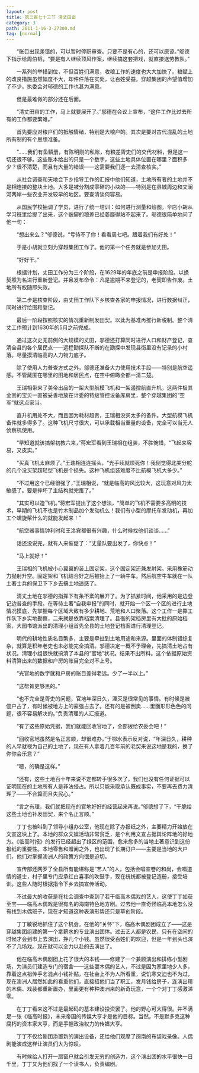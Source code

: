 ```yaml
---
layout: post
title: 第二百七十三节 清丈田亩
category: 3
path: 2011-1-16-3-27300.md
tag: [normal]
---
```


　　“账目出现差错的，可以暂时停职审查。只要不是有心的，还可以原谅。”邬德下指示给周伯韬，“要是有人继续顶风作案，继续搞这套把戏，就直接送劳教队。”

　　一系列的举措到位，不但百姓们满意，收粮工作的速度也大大加快了。粮赋上的改良措施虽然幅度不大，却件件落在实处，让百姓受益。穿越集团的声望值增加了不少。执委会对邬德的工作也甚为满意。

　　但是最难做的部分还在后面。

　　“清丈田亩的工作，马上就要展开了。”邬德在会议上宣布，“这件工作比过去所有的工作都要繁难。”

　　首先要应对粮户们的抵触情绪，特别是大粮户的。其次是要对古代混乱的土地所有制的有个思想准备。

　　“……我们有鱼鳞册，有陈明刚的私账，有粮差胥吏们的交代材料，但是这一切还很不够。这些账本给出的只是一个数字，这些土地具体位置在哪里？面积多少？很不清楚，而且有大量的错误——这需要我们逐一去清查核实。”

　　从社会调查和天地会下乡指导工作的汇报中他们知道，土地所有者的土地并不是相连接的整块土地。大多是被分割成零碎的小块的——特别是在县城周边和文澜河两岸一些农业开发较早的地区。要查清谈何容易。

　　从国民学校抽调了学员，进行了统一培训：如何进行测量和绘图。伞店小胡从学习班里给提了出来，这个跛脚的粮差已经萎靡得站不起来了。邬德很简单地问了他一句：

　　“想出来么？”邬德说，“亏待不了你！看看周七吧。跟着我们有好处！”

　　于是小胡就立刻为穿越集团工作了。他的第一个任务就是参加丈田。

　　“好好干。”

　　根据计划，丈田工作分为三个阶段，在1629年的年底之前是申报阶段。以换契照为名进行重新登记。并且发布命令：凡是逾期不来登记的，老契即告作废。土地所有权随即失效。

　　第二步是核查阶段，由丈田工作队下乡核查各家的申报情况，进行数据纠正，同时进行绘图和登记。

　　最后一阶段按照核实的情况重新制发田契。以此为基准再推行新税制。整个清丈工作预计到1630年的5月之前完成。

　　通过这次史无前例的大规模的丈田，邬德还打算同时进行人口和财产登记，查清全县的各个居民点——远程勘探队不断的在勘探中发现县衙里没有记录的小村落。尽量摸清临高的人力物力底子。

　　除了使用人力普查方式之外，邬德还准备大力使用技术手段——特别是航空遥感。不管藏匿在哪里的田地和居民点，在空中俯瞰全都一清二楚。

　　王瑞相带来了美帝出品的一架大型航模飞机和一架遥控航直升机，这两件极其金贵的宝贝一直被妥善地放在计委的特级管控设备库房里，整个穿越集团的“空军”就这点家当。

　　直升机用处不大，而且因为耗材超贵，王瑞相没买太多的备件。大型航模飞机备件就多得多了。这种飞机尺寸很大，可以承载相当重量的设备，完全可以当无人侦察机使用。

　　“早知道就该搞架初教六来，”蒋宏军看到王瑞相在组装，不胜惋惜，“飞起来容易，又皮实。”

　　“买真飞机太麻烦了。”王瑞相连连摇头，“光手续就烦死你！我倒觉得北美分舵的几个没买架超轻型飞机是个损失。这种飞机组装难度不比航模飞机大多少。”

　　“不过用这个已经很强了，”王瑞相说，“就是临高的风比较大，这玩意对风力太敏感了。要是摔坏了主结构就完蛋了。”

　　“其实可以造飞机。”蒋宏军提出了这个想法，“简单的飞机不需要多高明的技术，早期的飞机不也是竹木制品加个发动机么！我们有小型的摩托车发动机，再加工个螺旋桨什么的就能发起来！”

　　“航空器事情钟利时和王洛宾都很有兴趣，什么时候找他们谈谈……”

　　话还没说完，就有人来催促了：“丈量队要出发了，你快点！”

　　“马上就好！”

　　王瑞相的飞机被小心翼翼的装上固定架，这个固定架还兼发射架。采用橡筋动力抛射升空。固定架和飞机结合好之后被抬上了一辆牛车。然后航空牛车就在一队土著士兵的保卫下下乡去搞土地遥感了。

　　清丈土地在邬德的指挥下有条不紊的展开了。为了抓紧时间，他采用的是边登记边普查的手段。在等待土著“自我申报”的同时，就开始一个区一个区的进行土地情况摸底，先掌握每个区域大致有多少耕地、荒地和人口聚落。这个工作一是靠工作队下乡实地勘察，二来就是依靠档案清理了。县衙的架档房里有大批的原始档案，大图书馆派出的清理小组首先全县的土地登记档案进行清理登记。

　　明代的耕地性质名目繁多，主要是牵扯到土地用途和来源。里面的体制错综复杂，就算是积年老吏也未必能完全搞清。邬德决定一概不予理会，先搞清土地占有状况。清理小组很快就搞清了本县的“官地”状况。结果不出所料。这个依据原始资料清算出来的数据和户房的账目完全对不上号。

　　“光官地的数字就和户房的账目差得老远。少了一半以上。”

　　“这帮胥吏够黑的。”

　　“也不完全是胥吏的问题，官地年深日久，湮灭是很常见的事情。有时候是被佃户占了，有时候被地方上的豪强占去了。还有的是被倒卖……里面形形色色的问题，很不容易解决的。”负责清理的人汇报道。

　　“有了这些原始凭据，我们就能回收官地了，全部拨给农委会吧！”

　　“回收官地虽然是名正言顺，却很难办。”于鄂水表示反对说，“年深日久，耕种的人早就视为自己的土地了，现在有人拿着几百年前的老契来说这地是我的，换了你你会乐意？”

　　“嗯，的确是这样。”

　　“还有，这些土地百十年来说不定都转手很多次了，我们也没有任何证据可以证明现在的土地所有人是非法侵占。所以只能采取承认既成事实，不要再去费力清理了——不合算而且失民心。”

　　“言之有理，我们就把现在的官地好好的经营起来再说。”邬德想了下，“干脆给这些土地也补发田契，来个名正言顺。”

　　丁丁也被叫到了领导小组办公室，他现在除了办报纸之外，主要精力开始放在文宣这块上了。本地的群众文娱活动非常贫乏，是个利用文宣占据舆论阵地的好地方。《临高时报》的发行已经超出了绿区的范围，愈来愈多的当地土著意识到这份报纸的重要性。本地零售和赠阅之外，也出现了长期订户——主要是当地的大户们，他们对掌握澳洲人的政策方向很是迫切。

　　宣传部还网罗了全县所有能堪称是“艺人”的人，包括会唱宣卷的和尚，会唱道情的道士，村子里专门应承红白喜事的吹鼓手，现在统统都被登记造册，接受培训。这些人随时根据指令下乡去搞宣传活动。

　　不过最大的收获是在社会调查中查到了若干临高木偶戏的艺人，这使丁丁如获至宝——临高木偶戏是很有名的海南特色地方剧。过去他一直奇怪临高本地怎么没有找到木偶班子，现在才知道这种表演形势还只是草创阶段。

　　丁丁敏锐地抓住了这个机会。在他的“关怀”下，临高木偶剧团成立了——这是穿越集团组建的第一个拿薪水的专业演出团体。过去艺人都是农民，只有在空闲的时候才会到市上去演出，挣几个小钱。虽然很受百姓们的欢迎，但是一年到头也演不了几场戏。现在就可以全力以赴的去演出了。

　　他在临高木偶剧团上花了很大的本钱——修建了一个兼顾演出和排练小型剧场，为演员们建造专门的宿舍——这些耍木偶的艺人，不过是因为家里地少人多，靠着这点祖传手艺混点小钱补贴，在社会上不为人所看重，说饥寒交迫也不为过，现在澳洲人居然如此的看重他们，直接招他们当了职工，发月钱给房子，连演出用的木偶、戏装都重新置办，里面更有种种澳洲来的新奇玩意，一个个对丁丁感激涕零。

　　在丁丁看来这不过是最起码的基本建设投资罢了。他的野心可大得很。并不满足一张《临高时报》，未来帝国的传媒大亨才是他的目标。当然，不是默多克这种腐朽的资本家大亨，而是手握政治权力的传媒大亨。

　　丁丁不仅给剧团添置新的演出设备，还给他们观摩了闽南的布袋戏录像。人偶剧能演成这样让演员们大为惊叹。

　　有时候给人打开一扇窗户就会引发无穷的创造力，这个演出团的水平很快一日千里，丁丁又为他们找了一个读书人，负责编剧。
